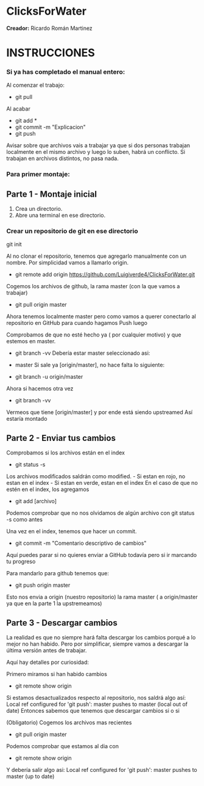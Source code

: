 # ClicksForWater
**Creador:** Ricardo Román Martinez

# INSTRUCCIONES
### Si ya has completado el manual entero:
Al comenzar el trabajo:
- git pull

Al acabar

- git add *
- git commit -m "Explicacion"
- git push

Avisar sobre que archivos vais a trabajar ya que si dos personas trabajan localmente en  el mismo archivo y luego lo suben, habrá un conflicto. Si trabajan en archivos distintos, no pasa nada.

### Para primer montaje:

## Parte 1 - Montaje inicial

1. Crea un directorio.
2. Abre una terminal en ese directorio.

### Crear un repositorio de git en ese directorio

git init

Al no clonar el repositorio, tenemos que agregarlo manualmente con un nombre. Por simplicidad vamos a llamarlo origin.

- git remote add origin https://github.com/Luigiverde4/ClicksForWater.git


Cogemos los archivos de github, la rama master (con la que vamos a trabajar)
- git pull origin master

Ahora tenemos localmente master pero como vamos a querer conectarlo al repositorio en GitHub para cuando hagamos Push luego

Comprobamos de que no esté hecho ya ( por cualquier motivo) y que estemos en master.
- git branch -vv
Debería estar master seleccionado asi:
* master
Si sale ya [origin/master], no hace falta lo siguiente:


- git branch -u origin/master

Ahora si hacemos otra vez
- git branch -vv

Vermeos que tiene [origin/master] y por ende está siendo upstreamed 
Así estaría montado


## Parte 2 - Enviar tus cambios

Comprobamos si los archivos están en el index

- git status -s

Los archivos modificados saldrán como modified. 
	- Si estan en rojo, no estan en el index
	- Si estan en verde, estan en el index
En el caso de que no estén en el index, los agregamos
- git add [archivo]

Podemos comprobar que no nos olvidamos de algún archivo con git status -s como antes

Una vez en el index, tenemos que hacer un commit.

- git commit -m "Comentario descriptivo de cambios"

Aquí puedes parar si no quieres enviar a GitHub todavía pero si ir marcando tu progreso

Para mandarlo para github tenemos que:

- git push origin master

Esto nos envia a origin (nuestro repositorio) la rama master ( a origin/master ya que en la parte 1 la upstremeamos)

## Parte 3 - Descargar cambios

La realidad es que no siempre hará falta descargar los cambios porqué a lo mejor no han habido. Pero por simplificar, siempre vamos a descargar la última versión antes de trabajar.

Aquí hay detalles por curiosidad:

Primero miramos si han habido cambios

- git remote show origin

Si estamos desactualizados respecto al repositorio, nos saldrá algo así:
  Local ref configured for 'git push':
    master pushes to master (local out of date)
Entonces sabemos que tenemos que descargar cambios si o si

(Obligatorio)
Cogemos los archivos mas recientes
- git pull origin master

Podemos comprobar que estamos al dia con
- git remote show origin

Y debería salir algo asi:
  Local ref configured for 'git push':
    master pushes to master (up to date)



